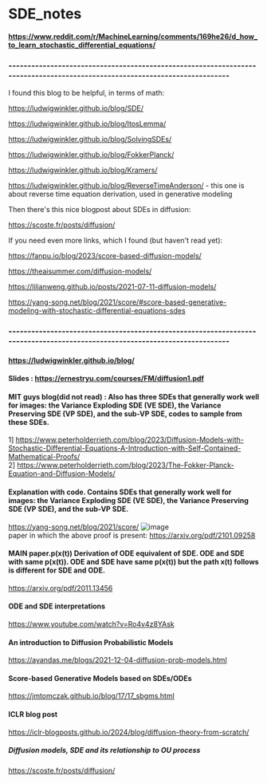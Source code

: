 # SDE_notes

#### https://www.reddit.com/r/MachineLearning/comments/169he26/d_how_to_learn_stochastic_differential_equations/
### ---------------------------------------------------------------------------------------------------------------------------
I found this blog to be helpful, in terms of math:

https://ludwigwinkler.github.io/blog/SDE/

https://ludwigwinkler.github.io/blog/ItosLemma/

https://ludwigwinkler.github.io/blog/SolvingSDEs/

https://ludwigwinkler.github.io/blog/FokkerPlanck/

https://ludwigwinkler.github.io/blog/Kramers/

https://ludwigwinkler.github.io/blog/ReverseTimeAnderson/ - this one is about reverse time equation derivation, used in generative modeling

Then there's this nice blogpost about SDEs in diffusion:

https://scoste.fr/posts/diffusion/

If you need even more links, which I found (but haven't read yet):

https://fanpu.io/blog/2023/score-based-diffusion-models/

https://theaisummer.com/diffusion-models/

https://lilianweng.github.io/posts/2021-07-11-diffusion-models/

https://yang-song.net/blog/2021/score/#score-based-generative-modeling-with-stochastic-differential-equations-sdes
### ---------------------------------------------------------------------------------------------------------------------------

#### https://ludwigwinkler.github.io/blog/

#### Slides :  https://ernestryu.com/courses/FM/diffusion1.pdf

#### MIT guys blog(did not read) : Also has three SDEs that generally work well for images: the Variance Exploding SDE (VE SDE), the Variance Preserving SDE (VP SDE), and the sub-VP SDE, codes to sample from these SDEs.
1] https://www.peterholderrieth.com/blog/2023/Diffusion-Models-with-Stochastic-Differential-Equations-A-Introduction-with-Self-Contained-Mathematical-Proofs/   
2] https://www.peterholderrieth.com/blog/2023/The-Fokker-Planck-Equation-and-Diffusion-Models/

#### Explanation with code. Contains SDEs that generally work well for images: the Variance Exploding SDE (VE SDE), the Variance Preserving SDE (VP SDE), and the sub-VP SDE.
https://yang-song.net/blog/2021/score/
![image](https://github.com/user-attachments/assets/619fe0e7-45d0-4957-8430-f4837750002b)  
paper in which the above proof is present: https://arxiv.org/pdf/2101.09258

#### MAIN paper.p(x(t)) Derivation of ODE equivalent of SDE. ODE and SDE with same p(x(t)). ODE and SDE have same p(x(t)) but the path x(t) follows is different for SDE and ODE.
https://arxiv.org/pdf/2011.13456

#### ODE and SDE interpretations
https://www.youtube.com/watch?v=Ro4v4z8YAsk

#### An introduction to Diffusion Probabilistic Models
https://ayandas.me/blogs/2021-12-04-diffusion-prob-models.html

#### Score-based Generative Models based on SDEs/ODEs 
https://jmtomczak.github.io/blog/17/17_sbgms.html

#### ICLR blog post
https://iclr-blogposts.github.io/2024/blog/diffusion-theory-from-scratch/

##### Diffusion models, SDE and its relationship to OU process
https://scoste.fr/posts/diffusion/
